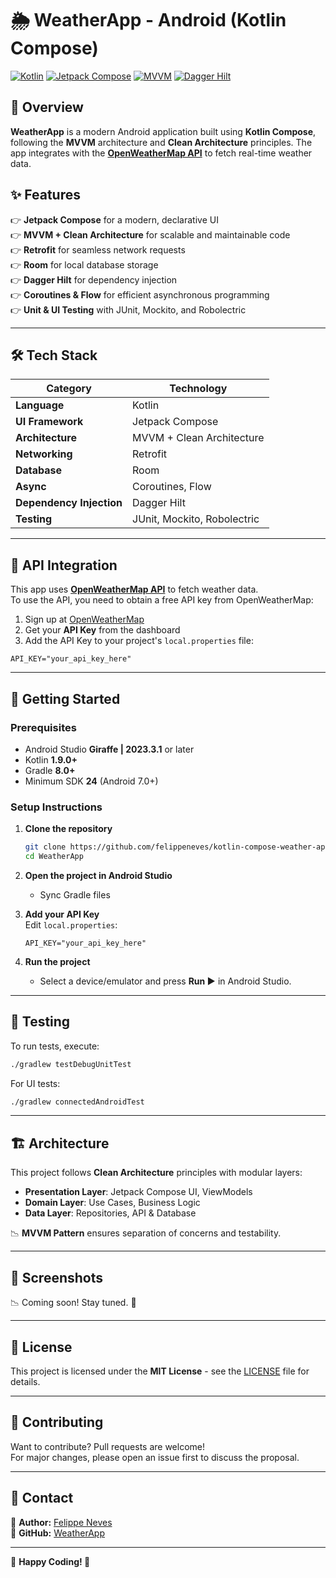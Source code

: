 # 🌦️ WeatherApp - Android (Kotlin Compose)

[![Kotlin](https://img.shields.io/badge/Kotlin-2.0.0-blue.svg)](https://kotlinlang.org/)
[![Jetpack Compose](https://img.shields.io/badge/Jetpack%20Compose-UI-green.svg)](https://developer.android.com/jetpack/compose)
[![MVVM](https://img.shields.io/badge/MVVM-Architecture-orange.svg)](https://developer.android.com/topic/architecture)
[![Dagger Hilt](https://img.shields.io/badge/Dagger%20Hilt-DI-blue.svg)](https://developer.android.com/training/dependency-injection/hilt-android)

## 🚀 Overview

**WeatherApp** is a modern Android application built using **Kotlin Compose**, following the **MVVM** architecture and **Clean Architecture** principles. The app integrates with the **[OpenWeatherMap API](https://api.openweathermap.org)** to fetch real-time weather data.

## ✨ Features

👉 **Jetpack Compose** for a modern, declarative UI  
👉 **MVVM + Clean Architecture** for scalable and maintainable code  
👉 **Retrofit** for seamless network requests  
👉 **Room** for local database storage  
👉 **Dagger Hilt** for dependency injection  
👉 **Coroutines & Flow** for efficient asynchronous programming  
👉 **Unit & UI Testing** with JUnit, Mockito, and Robolectric  

---

## 🛠️ Tech Stack

| Category            | Technology |
|--------------------|------------|
| **Language**      | Kotlin |
| **UI Framework**  | Jetpack Compose |
| **Architecture**  | MVVM + Clean Architecture |
| **Networking**    | Retrofit |
| **Database**      | Room |
| **Async**        | Coroutines, Flow |
| **Dependency Injection** | Dagger Hilt |
| **Testing**       | JUnit, Mockito, Robolectric |

---

## 🔗 API Integration

This app uses **[OpenWeatherMap API](https://api.openweathermap.org)** to fetch weather data.  
To use the API, you need to obtain a free API key from OpenWeatherMap:

1. Sign up at [OpenWeatherMap](https://home.openweathermap.org/users/sign_up)
2. Get your **API Key** from the dashboard
3. Add the API Key to your project's `local.properties` file:

```properties
API_KEY="your_api_key_here"
```

---

## 🚀 Getting Started

### Prerequisites
- Android Studio **Giraffe | 2023.3.1** or later
- Kotlin **1.9.0+**
- Gradle **8.0+**
- Minimum SDK **24** (Android 7.0+)

### Setup Instructions
1. **Clone the repository**
   ```sh
   git clone https://github.com/felippeneves/kotlin-compose-weather-app.git
   cd WeatherApp
   ```

2. **Open the project in Android Studio**  
   - Sync Gradle files

3. **Add your API Key**  
   Edit `local.properties`:
   ```properties
   API_KEY="your_api_key_here"
   ```

4. **Run the project**
   - Select a device/emulator and press **Run ▶️** in Android Studio.

---

## 🧪 Testing

To run tests, execute:

```sh
./gradlew testDebugUnitTest
```

For UI tests:

```sh
./gradlew connectedAndroidTest
```

---

## 🏗️ Architecture

This project follows **Clean Architecture** principles with modular layers:

- **Presentation Layer**: Jetpack Compose UI, ViewModels  
- **Domain Layer**: Use Cases, Business Logic  
- **Data Layer**: Repositories, API & Database  

📉 **MVVM Pattern** ensures separation of concerns and testability.

---

## 📸 Screenshots

📉 Coming soon! Stay tuned. 📸

---

## 📜 License

This project is licensed under the **MIT License** - see the [LICENSE](LICENSE) file for details.

---

## 🤝 Contributing

Want to contribute? Pull requests are welcome!  
For major changes, please open an issue first to discuss the proposal.

---

## 📨 Contact

💬 **Author:** [Felippe Neves](https://github.com/felippeneves)  
📌 **GitHub:** [WeatherApp](https://github.com/felippeneves/kotlin-compose-weather-app)

---

🔹 **Happy Coding! 🚀**


